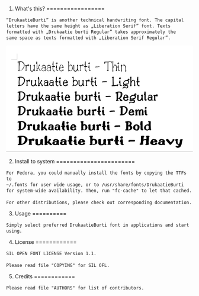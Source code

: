    1. What's this?
  =================

	“DrukaatieBurti” is another technical handwriting font. The capital 
	letters have the same height as „Liberation Serif” font. Texts 
	formatted with „Drukaatie burti Regular” takes approximately the 
	same space as texts formatted with „Liberation Serif Regular”.

<img src=DrukaatieBurti-0.14.3.png>

   2.  Install to system
  =======================

    For Fedora, you could manually install the fonts by copying the TTFs to 
    ~/.fonts for user wide usage, or to /usr/share/fonts/DrukaatieBurti 
    for system-wide availability. Then, run "fc-cache" to let that cached.

    For other distributions, please check out corresponding documentation.


   3. Usage
  ==========

    Simply select preferred DrukaatieBurti font in applications and start using.


   4. License
  ============

    SIL OPEN FONT LICENSE Version 1.1.

    Please read file "COPYING" for SIL OFL.


   5. Credits
  ============

    Please read file "AUTHORS" for list of contributors.

